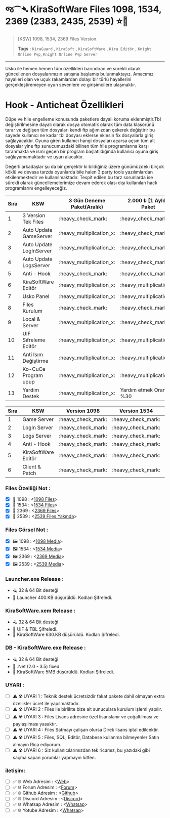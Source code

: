 # જ⁀➴ KiraSoftWare Files 1098, 1534, 2369 (2383, 2435, 2539) ⭐🔰

> [KSW] 1098, 1534, 2369 Files Version.
> 
> **Tags** : `KiraGuard` , `KiraSoft` , `KiraSoftWare` , `Kira Editör` , `Knight Online Pvp`, `Knight Online Pvp Server`
---

Usko ile hemen hemen tüm özellikleri barındıran ve sürekli olarak güncellenen dosyalarımızın satışına başlamış bulunmaktayız.
Amacımız hayalleri olan ve uçuk rakamlardan dolayı bir türlü hayallerini gerçekleştiremeyen oyun sevenlere ve girişimcilere ulaşmaktır.

# Hook - Anticheat Özellikleri #
Düpe ve hile engelleme konusunda paketlere dayalı koruma eklenmiştir.Tbl değiştirilmesine dayalı olarak dosya otomatik olarak tüm data klasörünü tarar ve değişen tüm dosyaları kendi ftp ağımızdan çekerek değiştirir bu sayede kullanıcı ne kadar tbl dosyası eklerse eklesin fix dosyalarla giriş sağlayacaktır.
Oyuna giren kullanıcı hangi dosyaları açarsa açsın tüm alt dosyalar yine ftp sunucumuzdaki bilinen tüm hile programlarına karşı taranmakta ve ismi geçen bir program başlatıldığında kullanıcı oyuna giriş sağlayamamaktadır ve uyarı alacaktır.

Değerli arkadaşlar şu da bir gerçektir ki bildiğiniz üzere günümüzdeki birçok köklü ve devasa tarzda oyunlarda bile halen 3.party tools yazılımlardan etkilenmektedir ve kullanılmaktadır.
Tespit edilen bu tarz sorunlarda ise sürekli olarak güncellemelerimize devam ederek olası dışı kullanılan hack programlarını engelleyeceğiz.


<table>
	<thead>
		<tr>
		<th>Sıra</th>
		<th>KSW</th>
		<th>3 Gün Deneme Paket(Aralık)</th>
		<th>2.000 ₺ [1 Aylık] Paket</th>
		<th>6.000 ₺ [Süresiz] Paket</th>
		<th>8.000 ₺ [Süresiz] Paket</th>
		</tr>
	</thead>
<tbody>
<tr>
	<td>1</td>
	<td>3 Version Tek Files</td>
	<td>:heavy_check_mark:</td>
	<td>:heavy_check_mark:</td>
	<td>:heavy_check_mark:</td>
	<td>:heavy_check_mark:</td>
</tr>	
<tr>
	<td>2</td>
	<td>Auto Update GameServer</td>
	<td>:heavy_multiplication_x:</td>
	<td>:heavy_check_mark:</td>
	<td>:heavy_check_mark:</td>
	<td>:heavy_check_mark:</td>
</tr>
<tr>
	<td>3</td>
	<td>Auto Update LogInServer</td>
	<td>:heavy_multiplication_x:</td>
	<td>:heavy_check_mark:</td>
	<td>:heavy_check_mark:</td>
	<td>:heavy_check_mark:</td>
</tr>	
	<td>4</td>
	<td>Auto Update LogsServer</td>
	<td>:heavy_multiplication_x:</td>
	<td>:heavy_check_mark:</td>
	<td>:heavy_check_mark:</td>
	<td>:heavy_check_mark:</td>
</tr>	
<tr>
	<td>5</td>
	<td>Anti - Hook</td>
	<td>:heavy_check_mark:</td>
	<td>:heavy_check_mark:</td>
	<td>:heavy_check_mark:</td>
	<td>:heavy_check_mark:</td>
</tr>		
<tr>
	<td>6</td>
	<td>KiraSoftWare Editör</td>
	<td>:heavy_multiplication_x:</td>
	<td>:heavy_multiplication_x:</td>
	<td>:heavy_check_mark:</td>
	<td>:heavy_check_mark:</td>
</tr>    
<tr>
	<td>7</td>
	<td>Usko Panel</td>
	<td>:heavy_multiplication_x:</td>
	<td>:heavy_multiplication_x:</td>
	<td>:heavy_check_mark:</td>
	<td>:heavy_check_mark:</td>
</tr>   
	<tr>
	<td>8</td>
	<td>Files Kurulum</td>
	<td>:heavy_check_mark:</td>
	<td>:heavy_check_mark:</td>
	<td>:heavy_check_mark:</td>
	<td>:heavy_check_mark:</td>
</tr> 
<tr>
	<td>9</td>
	<td>Local & Server</td>
	<td>:heavy_multiplication_x:</td>
	<td>:heavy_check_mark:</td>
	<td>:heavy_check_mark:</td>
	<td>:heavy_check_mark:</td>
</tr>   
<tr>
	<td>10</td>
	<td>UIF Sıfreleme Editör</td>
	<td>:heavy_multiplication_x:</td>
	<td>:heavy_multiplication_x:</td>
	<td>:heavy_check_mark:</td>
	<td>:heavy_check_mark:</td>
</tr>		
<tr>
	<td>11</td>
	<td>Anti Isım Değiştirme</td>
	<td>:heavy_multiplication_x:</td>
	<td>:heavy_multiplication_x:</td>
	<td>:heavy_multiplication_x:</td>
	<td>:heavy_check_mark:</td>
</tr>		
<tr>
	<td>12</td>
	<td>Ko-CuCe Program upup</td>
	<td>:heavy_multiplication_x:</td>
	<td>:heavy_multiplication_x:</td>
	<td>:heavy_multiplication_x:</td>
	<td>:heavy_check_mark:</td>
</tr>  	
<tr>
	<td>13</td>
	<td>Yardım Destek</td>
	<td>:heavy_multiplication_x:</td>
	<td>Yardım etmek Oranı %30 </td>
	<td>Yardım etmek Oranı %65 </td>
	<td>Yardım etmek Oranı %85 </td>
</tr>  	
</tbody>
</table>

<table>
	<thead>
		<tr>
			<th>Sıra</th>
			<th>KSW</th>
			<th>Version 1098</th>
			<th>Version 1534</th>
			<th>Version 2369</th>
			<th>Version 2383</th>
			<th>Version 2435</th>
			<th>Version 2539</th>
		</tr>
	</thead>
<tbody>
<tr>
	<td>1</td>
	<td>Game Server </td>
	<td>:heavy_check_mark:</td>
	<td>:heavy_check_mark:</td>
	<td>:heavy_check_mark:</td>
	<td>:heavy_check_mark:</td>
	<td>:heavy_check_mark:</td>
	<td>:heavy_check_mark:</td>
</tr>	
<tr>
	<td>2</td>
	<td>LogIn Server </td>
	<td>:heavy_check_mark:</td>
	<td>:heavy_check_mark:</td>
	<td>:heavy_check_mark:</td>
	<td>:heavy_check_mark:</td>
	<td>:heavy_check_mark:</td>
	<td>:heavy_check_mark:</td>
</tr>
<tr>
	<td>3</td>
	<td>Logs Server </td>
	<td>:heavy_check_mark:</td>
	<td>:heavy_check_mark:</td>
	<td>:heavy_check_mark:</td>
	<td>:heavy_check_mark:</td>
	<td>:heavy_check_mark:</td>
	<td>:heavy_check_mark:</td>
</tr>	
<tr>
	<td>4</td>
	<td>Anti - Hook </td>
	<td>:heavy_check_mark:</td>
	<td>:heavy_check_mark:</td>
	<td>:heavy_check_mark:</td>
	<td>:heavy_check_mark:</td>
	<td>:heavy_check_mark:</td>
	<td>:Yakında:</td>
</tr>
<tr>
	<td>5</td>
	<td>KiraSoftWare Editör </td>
	<td>:heavy_check_mark:</td>
	<td>:heavy_check_mark:</td>
	<td>:heavy_check_mark:</td>
	<td>:heavy_check_mark:</td>
	<td>:heavy_check_mark:</td>
	<td>:heavy_check_mark:</td>
</tr>	
<tr>
	<td>6</td>
	<td>Client & Patch</td>
	<td>:heavy_check_mark:</td>
	<td>:heavy_check_mark:</td>
	<td>:heavy_check_mark:</td>
	<td>:heavy_check_mark:</td>
	<td>:heavy_check_mark:</td>
	<td>:heavy_check_mark:</td>
</tr>
	
</tbody>
</table>

### Files Özelliği Not :
- [X] 📒 1098  : <[1098 Files](https://github.com/KiraAmora61/KiraSoftWare-files-Update/blob/main/1098.md)>
- [X] 📒 1534  : <[1534 Files](https://github.com/KiraAmora61/KiraSoftWare-files-Update/blob/main/1534.md)>
- [X] 📒 2369  : <[2369 Files](https://github.com/KiraAmora61/KiraSoftWare-files-Update/blob/main/2369.md)>
- [X] 📒 2539  : <[2539 Files Yakında](https://github.com/KiraAmora61/KiraSoftWare-files-Update/)>

### Files Görsel Not : 
- [X] 🖼 1098  : <[1098 Media](https://forum.kiraguard.com/index.php?media/categories/1098-koserver.1/)>
- [X] 🖼 1534  : <[1534 Media](https://forum.kiraguard.com/index.php?media/categories/1534-koserver.2/)>
- [X] 🖼 2369  : <[2369 Media](https://forum.kiraguard.com/index.php?media/categories/2369-koserver.3/)>
- [X] 🖼 2539  : <[2539 Media](https://forum.kiraguard.com/index.php?media/categories/usko-koserver.6/)>

### Launcher.exe Release :
- 🪒 32 & 64 Bit desteği
- 🔐 Launcher 400.KB düşürüldü. Kodları Şifreledi.

### KiraSoftWare.xem Release :
- 🪒 32 & 64 Bit desteği
- :key: UIF & TBL Şifreledi.
- 🔐 KiraSoftWare 630.KB düşürüldü. Kodları Şifreledi.

### DB - KiraSoftWare.exe Release :
- 🪒 32 & 64 Bit desteği
- :hammer: .Net (2.0 - 3.5) fixed.
- 🔐 KiraSoftWare 5MB düşürüldü. Kodları Şifreledi.
 
### UYARI : 
- [ ] :warning: ☢️ UYARI 1 : Teknik destek ücretsizdir fakat pakete dahil olmayan extra özellikler ücret ile yapılmaktadır.
- [ ] :warning: ☢️ UYARI 2 : Files ile birlikte bize ait sunuculara kurulum işlemi yapılır.
- [ ] :warning: ☢️ UYARI 3 : Files Lisans adresine özel lisanslanır ve çoğaltılması ve paylaşılması yasaktır.
- [ ] :warning: ☢️ UYARI 4 : Files Satmayı çalışan olursa Direk lisans iptal edilcektir.
- [ ] :warning: ☢️ UYARI 5 : Files, SQL, Editör, Databese kullanma bilmeyenler Satın almayın Rica ediyorum.
- [ ] :warning: ☢️ UYARI 6 : Siz kullanıcılarımızdan tek ricamız, bu yazıdaki gibi saçma sapan yorumlar yapmayın lütfen.

### iletişim:
- [ ] :white_check_mark: 🌐 Web Adresim     : <[Web](https://kiraguard.com)>
- [ ] :white_check_mark: 🌐 Forum Adresim   : <[Forum](https://forum.kiraguard.com/index.php)>
- [ ] :white_check_mark: 🌐 Github Adresim  : <[Github](https://github.com/KiraAmora61/KiraSoftWare-files-Update/blob/main/README.md)>
- [ ] :white_check_mark: 🌐 Discord Adresim : <[Discord](https://discord.gg/bDAG2mNqgb)>
- [ ] :white_check_mark: 🌐 Whatsap Adresim : <[Whatsap](https://api.whatsapp.com/send/?phone=9006031092&text&type=phone_number&app_absent=0)>
- [ ] :white_check_mark: 🌐 Yotube Adresim  : <[Whatsap](https://www.youtube.com/@KiraSoftWare)>

